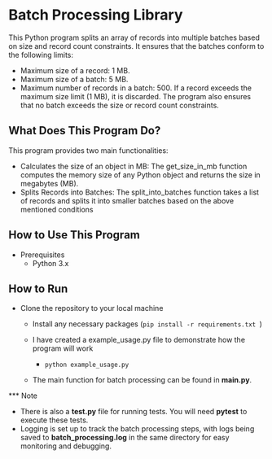 # Batch Processing Library
This Python program splits an array of records into multiple batches based on size and record count constraints. It ensures that the batches conform to the following limits:

  - Maximum size of a record: 1 MB.
  - Maximum size of a batch: 5 MB.
  - Maximum number of records in a batch: 500.
If a record exceeds the maximum size limit (1 MB), it is discarded. The program also ensures that no batch exceeds the size or record count constraints.

## What Does This Program Do?
This program provides two main functionalities:
  - Calculates the size of an object in MB: The get_size_in_mb function computes the memory size of any Python object and returns the size in megabytes (MB).
  - Splits Records into Batches: The split_into_batches function takes a list of records and splits it into smaller batches based on the above mentioned conditions

## How to Use This Program
 - Prerequisites
      - Python 3.x

## How to Run
  - Clone the repository to your local machine
    - Install any necessary packages (```pip install -r requirements.txt ```)
    - I have created a example_usage.py file to demonstrate how the program will work
        - ```python example_usage.py```
     
    - The main function for batch processing can be found in **main.py**.
   
*** Note  
- There is also a **test.py** file for running tests. You will need **pytest** to execute these tests.
- Logging is set up to track the batch processing steps, with logs being saved to **batch_processing.log** in the same directory for easy monitoring and debugging.    
